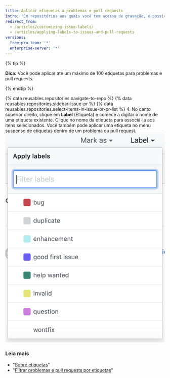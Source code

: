 ```yaml
---
title: Aplicar etiquetas a problemas e pull requests
intro: 'Em repositórios aos quais você tem acesso de gravação, é possível atribuir etiquetas a problemas e pull requests de modo a ajudar na organização dos seus projetos.'
redirect_from:
  - /articles/customizing-issue-labels/
  - /articles/applying-labels-to-issues-and-pull-requests
versions:
  free-pro-team: '*'
  enterprise-server: '*'
---
```


{% tip %}

**Dica:** Você pode aplicar até um máximo de 100 etiquetas para problemas e pull requests.

{% endtip %}

{% data reusables.repositories.navigate-to-repo %}
{% data reusables.repositories.sidebar-issue-pr %}
{% data reusables.repositories.select-items-in-issue-or-pr-list %}
4. No canto superior direito, clique em **Label** (Etiqueta) e comece a digitar o nome de uma etiqueta existente. Clique no nome da etiqueta para associá-la aos itens selecionados. Você também pode aplicar uma etiqueta no menu suspenso de etiquetas dentro de um problema ou pull request. ![Menu suspenso atribuição Marco Problemas](/assets/images/help/issues/issues_applying_labels_dropdown.png)


### Leia mais

- "[Sobre etiquetas](/articles/about-labels)"
- "[Filtrar problemas e pull requests por etiquetas](/articles/filtering-issues-and-pull-requests-by-labels)"
